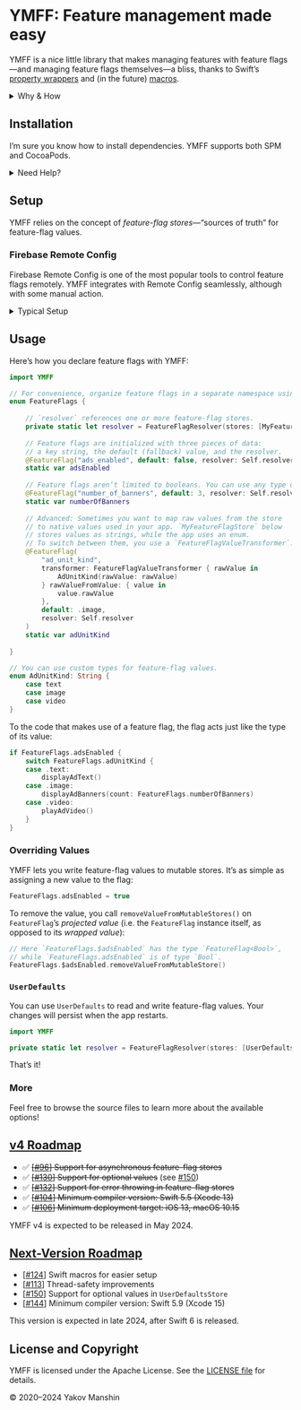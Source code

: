 # YMFF: Feature management made easy

YMFF is a nice little library that makes managing features with feature flags—and managing feature flags themselves—a bliss, thanks to Swift’s [property wrappers](https://docs.swift.org/swift-book/documentation/the-swift-programming-language/properties/#Property-Wrappers) and (in the future) [macros](https://docs.swift.org/swift-book/documentation/the-swift-programming-language/macros).

<details>
<summary>Why & How</summary>

Every company I worked for needed a way to manage availability of features in the apps already shipped to the users. Surprisingly, [*feature flags*](https://en.wikipedia.org/wiki/Feature_toggle) (a.k.a. *feature toggles* a.k.a. *feature switches*) tend to cause a lot of struggle.

**I aspire to change that.**

YMFF ships completely ready-to-use, right out of the box: you get everything you need to get started in just a few lines of code.

</details>

## Installation

I’m sure you know how to install dependencies. YMFF supports both SPM and CocoaPods.

<details>
<summary>Need Help?</summary>

### Swift Package Manager (SPM)
To add YMFF to your project, use Xcode’s built-in support for Swift packages. Click File → Add Package Dependencies, and paste the following URL into the search field:

```
https://github.com/yakovmanshin/YMFF
```

You’re then prompted to select the version to install and indicate the desired update policy. I recommend starting with the latest version (it’s selected automatically), and choosing “up to next major” as the update rule. Then select the target you want to link YMFF to. Click Finish—and you’re ready to go!

If you need to use YMFF in another Swift package, add it to the `Package.swift` file as a dependency:

```swift
.package(url: "https://github.com/yakovmanshin/YMFF", from: "4.0.0")
```

### CocoaPods
YMFF supports installation via [CocoaPods](https://youtu.be/iEAjvNRdZa0), but please keep in mind this support is provided on the best-effort basis.

Add the following to your Podfile:

```ruby
pod 'YMFF', '~> 4.0'
```

</details>

## Setup
YMFF relies on the concept of *feature-flag stores*—“sources of truth” for feature-flag values.

### Firebase Remote Config
Firebase Remote Config is one of the most popular tools to control feature flags remotely. YMFF integrates with Remote Config seamlessly, although with some manual action.

<details>
<summary>Typical Setup</summary>

```swift
import FirebaseRemoteConfig
import YMFFProtocols

extension RemoteConfig: SynchronousFeatureFlagStore {
    
    public func valueSync<Value>(for key: FeatureFlagKey) -> Result<Value, FeatureFlagStoreError> {
        // Remote Config returns a default value if the requested key doesn’t exist,
        // so you need to check the key for existence explicitly.
        guard allKeys(from: .remote).contains(key) else {
            return .failure(.valueNotFound)
        }
        
        let remoteConfigValue = self[key]
        
        let value: Value?
        // You need to use different `RemoteConfigValue` methods, depending on the return type.
        // I know, it doesn’t look fancy.
        switch Value.self {
        case is Bool.Type:
            value = remoteConfigValue.boolValue as? Value
        case is Data.Type:
            value = remoteConfigValue.dataValue as? Value
        case is Double.Type:
            value = remoteConfigValue.numberValue.doubleValue as? Value
        case is Int.Type:
            value = remoteConfigValue.numberValue.intValue as? Value
        case is String.Type:
            value = remoteConfigValue.stringValue as? Value
        default:
            value = nil
        }
        
        if let value {
            return .success(value)
        } else {
            return .failure(.typeMismatch)
        }
    }
    
}
```

`RemoteConfig` is now a valid *feature-flag store*.

Alternatively, you can create a custom wrapper object. That’s what I do in my projects to avoid tight coupling.

</details>

## Usage
Here’s how you declare feature flags with YMFF:

```swift
import YMFF

// For convenience, organize feature flags in a separate namespace using an enum.
enum FeatureFlags {
    
    // `resolver` references one or more feature-flag stores.
    private static let resolver = FeatureFlagResolver(stores: [MyFeatureFlagStore.shared])
    
    // Feature flags are initialized with three pieces of data:
    // a key string, the default (fallback) value, and the resolver.
    @FeatureFlag("ads_enabled", default: false, resolver: Self.resolver)
    static var adsEnabled
    
    // Feature flags aren’t limited to booleans. You can use any type of value!
    @FeatureFlag("number_of_banners", default: 3, resolver: Self.resolver)
    static var numberOfBanners
    
    // Advanced: Sometimes you want to map raw values from the store
    // to native values used in your app. `MyFeatureFlagStore` below
    // stores values as strings, while the app uses an enum.
    // To switch between them, you use a `FeatureFlagValueTransformer`.
    @FeatureFlag(
        "ad_unit_kind",
        transformer: FeatureFlagValueTransformer { rawValue in
            AdUnitKind(rawValue: rawValue)
        } rawValueFromValue: { value in
            value.rawValue
        },
        default: .image,
        resolver: Self.resolver
    )
    static var adUnitKind
    
}

// You can use custom types for feature-flag values.
enum AdUnitKind: String {
    case text
    case image
    case video
}
```

To the code that makes use of a feature flag, the flag acts just like the type of its value:

```swift
if FeatureFlags.adsEnabled {
    switch FeatureFlags.adUnitKind {
    case .text:
        displayAdText()
    case .image:
        displayAdBanners(count: FeatureFlags.numberOfBanners)
    case .video:
        playAdVideo()
    }
}
```

### Overriding Values

YMFF lets you write feature-flag values to mutable stores. It’s as simple as assigning a new value to the flag:

```swift
FeatureFlags.adsEnabled = true
```

To remove the value, you call `removeValueFromMutableStores()` on `FeatureFlag`’s *projected value* (i.e. the `FeatureFlag` instance itself, as opposed to its *wrapped value*):

```swift
// Here `FeatureFlags.$adsEnabled` has the type `FeatureFlag<Bool>`, 
// while `FeatureFlags.adsEnabled` is of type `Bool`.
FeatureFlags.$adsEnabled.removeValueFromMutableStore()
```

### `UserDefaults`

You can use `UserDefaults` to read and write feature-flag values. Your changes will persist when the app restarts.

```swift
import YMFF

private static let resolver = FeatureFlagResolver(stores: [UserDefaultsStore()])
```

That’s it!

### More

Feel free to browse the source files to learn more about the available options!

## [v4 Roadmap](https://github.com/yakovmanshin/YMFF/milestone/10)
* ✅ ~~[[#96](https://github.com/yakovmanshin/YMFF/issues/96)] Support for asynchronous feature-flag stores~~
* ✅ ~~[[#130](https://github.com/yakovmanshin/YMFF/issues/130)] Support for optional values~~ (see [#150](https://github.com/yakovmanshin/YMFF/issues/150))
* ✅ ~~[[#132](https://github.com/yakovmanshin/YMFF/issues/132)] Support for error throwing in feature-flag stores~~
* ✅ ~~[[#104](https://github.com/yakovmanshin/YMFF/issues/104)] Minimum compiler version: Swift 5.5 (Xcode 13)~~
* ✅ ~~[[#106](https://github.com/yakovmanshin/YMFF/issues/106)] Minimum deployment target: iOS 13, macOS 10.15~~

YMFF v4 is expected to be released in May 2024.

## [Next-Version Roadmap](https://github.com/yakovmanshin/YMFF/milestone/11)
* [[#124](https://github.com/yakovmanshin/YMFF/issues/124)] Swift macros for easier setup
* [[#113](https://github.com/yakovmanshin/YMFF/issues/113)] Thread-safety improvements
* [[#150](https://github.com/yakovmanshin/YMFF/issues/150)] Support for optional values in `UserDefaultsStore`
* [[#144](https://github.com/yakovmanshin/YMFF/issues/144)] Minimum compiler version: Swift 5.9 (Xcode 15)

This version is expected in late 2024, after Swift 6 is released.

## License and Copyright
YMFF is licensed under the Apache License. See the [LICENSE file](https://github.com/yakovmanshin/YMFF/blob/main/LICENSE) for details.

© 2020–2024 Yakov Manshin
